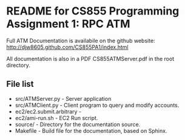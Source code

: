 README for CS855 Programming Assignment 1: RPC ATM
==================================================

Full ATM Documentation is availabile on the github website:
http://djw8605.github.com/CS855PA1/index.html

All documentation is also in a PDF CS855ATMServer.pdf in the root directory.

## File list
* src/ATMServer.py - Server application
* src/ATMClient.py - Client program to query and modify accounts.
* ec2/ec2.submit.arbitrary - 
* ec2/ami-run.sh - EC2 Run script.
* source/ - Directory for the documentation source.
* Makefile - Build file for the documentation, based on Sphinx.




